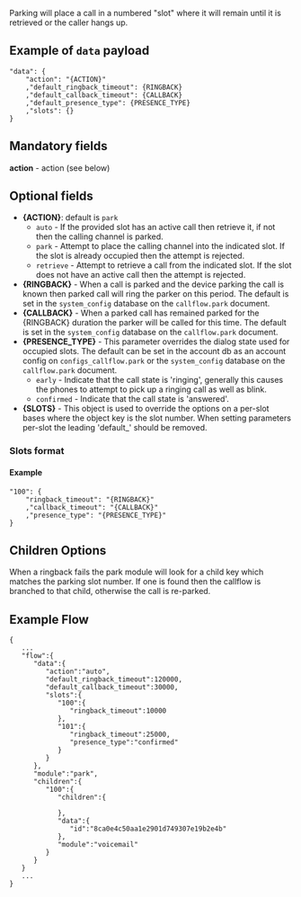 Parking will place a call in a numbered "slot" where it will remain until it is retrieved or the caller hangs up.

## Example of `data` payload

    "data": {
        "action": "{ACTION}"
        ,"default_ringback_timeout": {RINGBACK}
        ,"default_callback_timeout": {CALLBACK}
        ,"default_presence_type": {PRESENCE_TYPE}
        ,"slots": {}
    }

## Mandatory fields
**action** - action (see below)

## Optional fields

* **{ACTION}**: default is `park`
    * `auto` - If the provided slot has an active call then retrieve it, if not then the calling channel is parked.
    * `park` - Attempt to place the calling channel into the indicated slot.  If the slot is already occupied then the attempt is rejected.
    * `retrieve` - Attempt to retrieve a call from the indicated slot.  If the slot does not have an active call then the attempt is rejected.
* **{RINGBACK}** - When a call is parked and the device parking the call is known then parked call will ring the parker on this period.  The default is set in the `system_config` database on the `callflow.park` document.
* **{CALLBACK}** - When a parked call has remained parked for the {RINGBACK} duration the parker will be called for this time.  The default is set in the `system_config` database on the `callflow.park` document.
* **{PRESENCE_TYPE}** - This parameter overrides the dialog state used for occupied slots.  The default can be set in the account db as an account config on `configs_callflow.park` or the `system_config` database on the `callflow.park` document.
    * `early` - Indicate that the call state is 'ringing', generally this causes the phones to attempt to pick up a ringing call as well as blink.
    * `confirmed` - Indicate that the call state is 'answered'.  
* **{SLOTS}** - This object is used to override the options on a per-slot bases where the object key is the slot number.  When setting parameters per-slot the leading 'default_' should be removed.

### Slots format
#### Example

    "100": {
        "ringback_timeout": "{RINGBACK}"
        ,"callback_timeout": "{CALLBACK}"
        ,"presence_type": "{PRESENCE_TYPE}"
    }

## Children Options

When a ringback fails the park module will look for a child key which matches the parking slot number.  If one is found then the callflow is branched to that child, otherwise the call is re-parked.

## Example Flow

```
{  
   ...
   "flow":{  
      "data":{  
         "action":"auto",
         "default_ringback_timeout":120000,
         "default_callback_timeout":30000,
         "slots":{  
            "100":{  
               "ringback_timeout":10000
            },
            "101":{  
               "ringback_timeout":25000,
               "presence_type":"confirmed"
            }
         }
      },
      "module":"park",
      "children":{  
         "100":{  
            "children":{  

            },
            "data":{  
               "id":"8ca0e4c50aa1e2901d749307e19b2e4b"
            },
            "module":"voicemail"
         }
      }
   }
   ...
}


```
